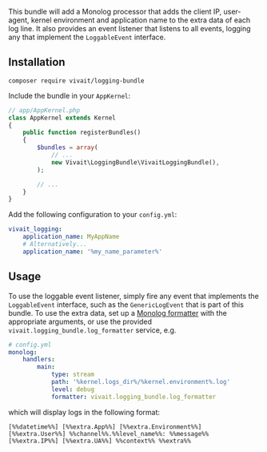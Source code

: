 This bundle will add a Monolog processor that adds the client IP, user-agent, kernel environment and application name to the extra data of each log line.
It also provides an event listener that listens to all events, logging any that implement the `LoggableEvent` interface.

## Installation
`composer require vivait/logging-bundle`

Include the bundle in your `AppKernel`:
```php
// app/AppKernel.php
class AppKernel extends Kernel
{
    public function registerBundles()
    {
        $bundles = array(
            // ...
            new Vivait\LoggingBundle\VivaitLoggingBundle(),
        );

        // ...
    }
}
```
Add the following configuration to your `config.yml`:
```yaml
vivait_logging:
    application_name: MyAppName
    # Alternatively...
    application_name: '%my_name_parameter%'
```

## Usage
To use the loggable event listener, simply fire any event that implements the `LoggableEvent` interface, such as the `GenericLogEvent` that is part of this bundle.
To use the extra data, set up a [Monolog formatter](https://github.com/Seldaek/monolog/blob/master/doc/02-handlers-formatters-processors.md#formatters) with the appropriate arguments, or use the provided `vivait.logging_bundle.log_formatter` service, e.g.

```yaml
# config.yml
monolog:
    handlers:
        main:
            type: stream
            path: '%kernel.logs_dir%/%kernel.environment%.log'
            level: debug
            formatter: vivait.logging_bundle.log_formatter
```

which will display logs in the following format:

```
[%%datetime%%] [%%extra.App%%] [%%extra.Environment%%] [%%extra.User%%] %%channel%%.%%level_name%%: %%message%% [%%extra.IP%%] [%%extra.UA%%] %%context%% %%extra%%
```
